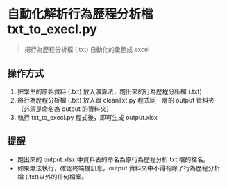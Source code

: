 # 自動化解析行為歷程分析檔 txt_to_execl.py

> 把行為歷程分析檔 (.txt) 自動化的彙整成 excel

## 操作方式

1. 把學生的原始資料 (.txt) 放入演算法，跑出來的行為歷程分析檔 (.txt)
2. 將行為歷程分析檔 (.txt) 放入跟 cleanTxt.py 程式同一層的 output 資料夾（必須是命名為 output 的資料夾）
3. 執行 txt_to_execl.py 程式後，即可生成 output.xlsx

## 提醒

- 跑出來的 output.xlsx 中資料表的命名為原行為歷程分析 txt 檔的檔名。
- 如果無法執行，確認終端機訊息，output 資料夾中不得有除了行為歷程分析檔 (.txt)以外的任何檔案。
